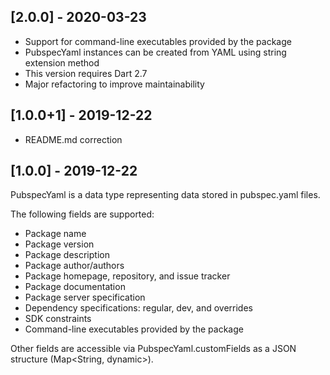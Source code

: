 ## [2.0.0] - 2020-03-23
* Support for command-line executables provided by the package
* PubspecYaml instances can be created from YAML using string extension method
* This version requires Dart 2.7
* Major refactoring to improve maintainability

## [1.0.0+1] - 2019-12-22
* README.md correction

## [1.0.0] - 2019-12-22
PubspecYaml is a data type representing data stored in pubspec.yaml files.

The following fields are supported:
* Package name
* Package version
* Package description
* Package author/authors
* Package homepage, repository, and issue tracker
* Package documentation
* Package server specification
* Dependency specifications: regular, dev, and overrides
* SDK constraints
* Command-line executables provided by the package

Other fields are accessible via PubspecYaml.customFields as a JSON structure (Map<String, dynamic>).
